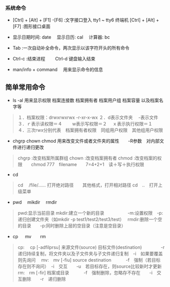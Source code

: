 ### 系统命令
*  [Ctrl] + [Alt] + [F1] -[F6] :文字接口登入 tty1 ~ tty6 终端机
    [Ctrl] + [Alt] + [F7] :图形接口桌面

*  显示日期时间: date  　显示日历: cal  　计算器: bc 

* Tab :一次自动补全命令，两次显示以该字符开头的所有命令

* Ctrl-c :结束进程 　　Ctrl-d 键盘输入结束

* man/info + command　 用来显示命令的信息

## 简单常用命令
* ls -al 用来显示权限  档案连接数 档案拥有者 档案用户组 档案容量 以及档案名字等
>１．档案权限：drwxrwxrwx  -r-xr-x-wx
>２．d表示文件夹  　-表示文件
>３．ｒ表示读权限＝４ 　　w表示写权限＝２    　ｘ表示执行权限＝１　　
>４．三次rwx分别代表　档案拥有者权限　同组用户权限　其他组用户权限

* chgrp chown chmod 用来改变文件或者文件夹的属性　　-R参数　对内部文件进行递归更改
 > chgrp :改变档案所属群组
 chown :改变档案拥有者
 chmod :改变档案的权限　　chmod 777　filename　　7=4+2+1　读＋写＋执行权限
 
 *  cd  
> cd  　/file/…… 打开绝对路径　　其他格式，打开相对路径
cd　..　打开上级菜单
 * pwd  　mikdir　  rmdir
>pwd:显示当前目录
>mkdir:建立一个新的目录　　
　　　-m:设置权限　-p:递归创建文件夹（如mkdir  -p test1/test2/test3/test）　
>rmdir:删除一个空的目录　　-p:同时删除上层的空目录（注意是空目录）
* cp  　 mv　　rm
>cp: 　cp [-adfilprsu] 来源文件(source) 目标文件(destination)　
　　　-r　递归持续复制，将文件夹以及子文件夹与子文件递归复制　-i　如果要覆盖则先询问　
>mv:　mv  [-fiu] source destination
　　　-f　强制（若目标存在则不询问）　-i　交互　　-u　若目标存在，则source比较新时才更新
>rm:　rm [-fir] 档案或目录
　　　-f　强制删除，忽略存不存在　　-i　交互删除　　-r　递归删除　